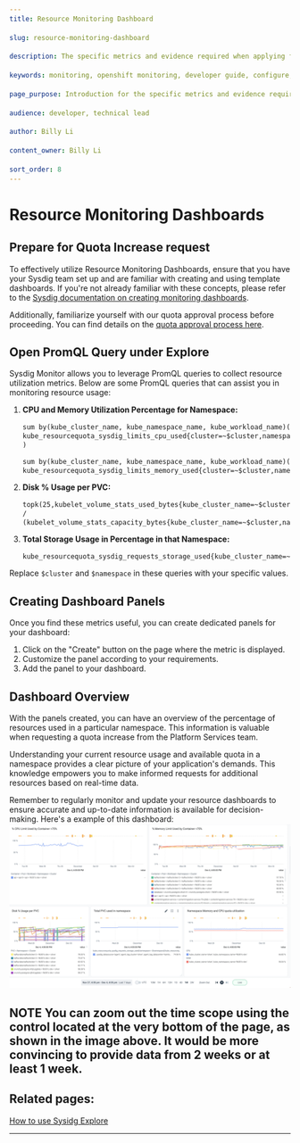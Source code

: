 ```yaml
---
title: Resource Monitoring Dashboard

slug: resource-monitoring-dashboard

description: The specific metrics and evidence required when applying for additional resources.

keywords: monitoring, openshift monitoring, developer guide, configure, request resource, prometheus, prom, promql, metrics, metric type, servicemonitor, observe

page_purpose: Introduction for the specific metrics and evidence required when applying for additional resources.

audience: developer, technical lead

author: Billy Li

content_owner: Billy Li

sort_order: 8
---
```


# Resource Monitoring Dashboards
## Prepare for Quota Increase request

To effectively utilize Resource Monitoring Dashboards, ensure that you have your Sysdig team set up and are familiar with creating and using template dashboards. If you're not already familiar with these concepts, please refer to the [Sysdig documentation on creating monitoring dashboards](/sysdig-monitor-create-monitoring-dashboards/).

Additionally, familiarize yourself with our quota approval process before proceeding. You can find details on the [quota approval process here](https://hackmd.io/@jleach/BylJfafRs#Quota-Approval-Process).

## Open PromQL Query under Explore

Sysdig Monitor allows you to leverage PromQL queries to collect resource utilization metrics. Below are some PromQL queries that can assist you in monitoring resource usage:

1. **CPU and Memory Utilization Percentage for Namespace:**
    ```plaintext
    sum by(kube_cluster_name, kube_namespace_name, kube_workload_name)(
    kube_resourcequota_sysdig_limits_cpu_used{cluster=~$cluster,namespace=~$namespace}/kube_resourcequota_sysdig_limits_cpu_hard{cluster=~$cluster,namespace=~$namespace}*100 )
    ```

    ```plaintext
    sum by(kube_cluster_name, kube_namespace_name, kube_workload_name)(
    kube_resourcequota_sysdig_limits_memory_used{cluster=~$cluster,namespace=~$namespace}/kube_resourcequota_sysdig_limits_memory_hard{cluster=~$cluster,namespace=~$namespace}*100)
    ```

2. **Disk % Usage per PVC:**
    ```plaintext
    topk(25,kubelet_volume_stats_used_bytes{kube_cluster_name=~$cluster,namespace=~$namespace} / (kubelet_volume_stats_capacity_bytes{kube_cluster_name=~$cluster,namespace=~$namespace}))
    ```

3. **Total Storage Usage in Percentage in that Namespace:**
    ```plaintext
    kube_resourcequota_sysdig_requests_storage_used{kube_cluster_name=~$cluster,namespace=~$namespace}/kube_resourcequota_sysdig_requests_storage_hard{kube_cluster_name=~$cluster,namespace=~$namespace}*100
    ```

Replace `$cluster` and `$namespace` in these queries with your specific values.

## Creating Dashboard Panels

Once you find these metrics useful, you can create dedicated panels for your dashboard:

1. Click on the "Create" button on the page where the metric is displayed.
2. Customize the panel according to your requirements.
3. Add the panel to your dashboard.

## Dashboard Overview

With the panels created, you can have an overview of the percentage of resources used in a particular namespace. This information is valuable when requesting a quota increase from the Platform Services team.

Understanding your current resource usage and available quota in a namespace provides a clear picture of your application's demands. This knowledge empowers you to make informed requests for additional resources based on real-time data.

Remember to regularly monitor and update your resource dashboards to ensure accurate and up-to-date information is available for decision-making.
Here's a example of this dashboard:
![Resources Monitroing pannel Example](../../images/sysdig-resources-monitoring-dahsboard-example.png)

**NOTE** You can zoom out the time scope using the control located at the very bottom of the page, as shown in the image above. It would be more convincing to provide data from 2 weeks or at least 1 week.
---

## Related pages:
[How to use Sysidg Explore](https://docs.sysdig.com/en/docs/sysdig-monitor/explore/using-explore/using-promql-query/)

---